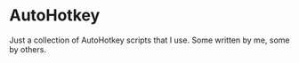 # AutoHotkey

Just a collection of AutoHotkey scripts that I use. Some written by me, some by others.
